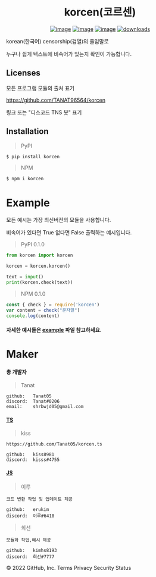 <div align="center">
  <h1>korcen(코르센)</h1>
  
  [![image](https://img.shields.io/pypi/v/korcen.svg)](https://python.org/pypi/korcen)
  [![image](https://img.shields.io/pypi/l/korcen.svg)](https://python.org/pypi/korcen)
  [![image](https://img.shields.io/pypi/pyversions/korcen.svg)](https://python.org/pypi/korcen)
  [![downloads](https://img.shields.io/pypi/dm/korcen.svg)](https://pypi.org/project/korcen/)
</div>

korean(한국어) censorship(검열)의 줄임말로 

누구나 쉽게 텍스트에 비속어가 있는지 확인이 가능합니다.

## Licenses

모든 프로그램 모듈의 출처 표기

https://github.com/TANAT96564/korcen

링크 또는 "디스코드 TNS 봇" 표기 

## Installation
>PyPI
```sh
$ pip install korcen
```

>NPM
```sh
$ npm i korcen
```
# Example
모든 예시는 가장 최신버전의 모듈을 사용합니다.

비속어가 있다면 True 없다면 False 출력하는 예시입니다.

>PyPI  0.1.0
```py
from korcen import korcen

korcen = korcen.korcen()

text = input()
print(korcen.check(text))
```

>NPM 0.1.0
```js
const { check } = require('korcen')
var content = check("문자열")
console.log(content)
```

#### 자세한 예시들은 [example](https://github.com/Tanat05/korcen/tree/main/example) 파일 참고하세요.

# Maker

#### 총 개발자
>Tanat
```
github:   Tanat05
discord:  Tanat#0206
email:    shrbwjd05@gmail.com
```
#### [TS](https://github.com/Tanat05/korcen.ts)
>kiss
```
https://github.com/Tanat05/korcen.ts

github:   kiss8981
discord:  kisss#4755
```
#### [JS](https://github.com/Tanat05/korcen/blob/main/korcen/korcen.js)
>이루
```
코드 변환 작업 및 업데이트 제공

github:   erukim
discord:  이루#6410
```
>희선
```
모듈화 작업,예시 제공

github:   kimhs8193
discord:  희선#7777
```

© 2022 GitHub, Inc.
Terms
Privacy
Security
Status
